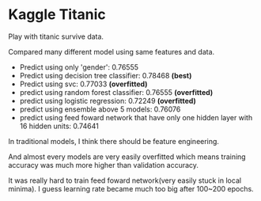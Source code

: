 # Kaggle Titanic

Play with titanic survive data.

Compared many different model using same features and data.

* Predict using only 'gender': 0.76555
* Predict using decision tree classifier: 0.78468 **(best)**
* Predict using svc: 0.77033 **(overfitted)**
* predict using random forest classifier: 0.76555 **(overfitted)**
* predict using logistic regression: 0.72249 **(overfitted)**
* predict using ensemble above 5 models: 0.76076
* predict using feed foward network that have only one hidden layer with 16 hidden units: 0.74641



In traditional models, I think there should be feature engineering. 

And almost every models are very easily overfitted which means training accuracy was much more higher than validation accuracy.

It was really hard to train feed foward network(very easily stuck in local minima). I guess learning rate became much too big after 100~200 epochs.